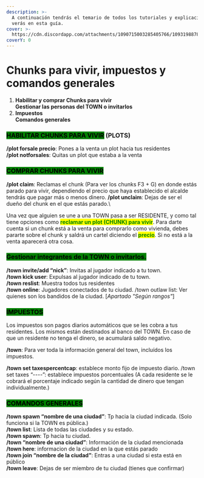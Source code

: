 ```yaml
---
description: >-
  A continuación tendrás el temario de todos los tutoriales y explicaciones que
  verás en esta guía.
cover: >-
  https://cdn.discordapp.com/attachments/1090715003285405766/1093198878930645062/AAAAAAAAAAAAAAAAAAAAAA.png
coverY: 0
---
```


[TODO: Merge Chunks and Tienda chunks]: #


# Chunks para vivir, impuestos y comandos generales

1. &#x20;              **Habilitar y comprar Chunks para vivir**\
   &#x20;              **Gestionar las personas del TOWN o invitarlos**
2. **Impuestos**\
   &#x20;               **Comandos generales**

### <mark style="background-color:green;">HABILITAR CHUNKS PARA VIVIR</mark> (PLOTS)

**/plot forsale precio**: Pones a la venta un plot hacia tus residentes\
**/plot notforsales**: Quitas un plot que estaba a la venta

### <mark style="background-color:green;">COMPRAR CHUNKS PARA VIVIR</mark>

**/plot claim**: Reclamas el chunk (Para ver los chunks F3 + G) en donde estás parado para vivir, dependiendo el precio que haya establecido el alcalde tendrás que pagar más o menos dinero. **/plot unclaim**: Dejas de ser el dueño del chunk en el que estás parado.\


Una vez que alguien se une a una TOWN pasa a ser RESIDENTE, y como tal tiene opciones como <mark style="color:green;">**reclamar un plot (CHUNK) para vivir**</mark>. Para darte cuenta si un chunk está a la venta para comprarlo como vivienda, debes pararte sobre el chunk y saldrá un cartel diciendo el <mark style="color:green;">**precio**</mark>. Si no está a la venta aparecerá otra cosa.

### <mark style="background-color:green;">Gestionar integrantes de la TOWN o invitarlos.</mark>

**/town invite/add “nick”**: Invitas al jugador indicado a tu town.\
**/town kick user**: Expulsas al jugador indicado de tu town. \
**/town reslist**: Muestra todos tus residentes \
**/town online**: Jugadores conectados de tu ciudad. /town outlaw list: Ver quienes son los bandidos de la ciudad. \[_Apartado "Según rangos"_]

### <mark style="background-color:green;">IMPUESTOS</mark>

Los impuestos son pagos diarios automáticos que se les cobra a tus residentes. Los mismos están destinados al banco del TOWN. En caso de que un residente no tenga el dinero, se acumulará saldo negativo.

**/town**: Para ver toda la información general del town, incluídos los impuestos.

**/town set taxespercentcap**: establece monto fijo de impuesto diario. /town set taxes “----”: establece impuestos porcentuales (A cada residente se le cobrará el porcentaje indicado según la cantidad de dinero que tengan individualmente.)

### <mark style="background-color:green;">COMANDOS GENERALES</mark>

**/town spawn “nombre de una ciudad”**: Tp hacia la ciudad indicada. (Solo funciona si la TOWN es pública.)\
**/town list**: Lista de todas las ciudades y su estado.\
**/town spawn**: Tp hacia tu ciudad.\
**/town “nombre de una ciudad”**: Información de la ciudad mencionada\
**/town here**: informacion de la ciudad en la que estás parado\
**/town join “nombre de la ciudad”**: Entras a una ciudad si esta está en público\
**/town leave**: Dejas de ser miembro de tu ciudad (tienes que confirmar)

